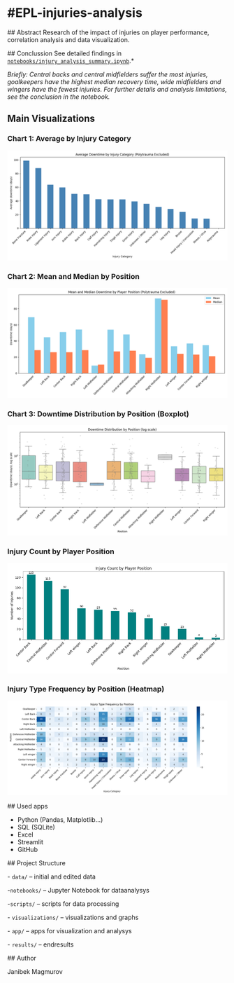 # \#EPL-injuries-analysis





\## Abstract
Research of the impact of injuries on player performance, correlation analysis and data visualization.

\## Conclussion
See detailed findings in [`notebooks/injury_analysis_summary.ipynb`](notebooks/injury_analysis_summary.ipynb).*

*Briefly: Central backs and central midfielders suffer the most injuries, goalkeepers have the highest median recovery time, wide midfielders and wingers have the fewest injuries. For further details and analysis limitations, see the conclusion in the notebook.*

##  Main Visualizations

### Chart 1: Average by Injury Category

![Avarege Downtime by Injury Category](visualizations/average_downtime_by_injury.png)

### Chart 2: Mean and Median by Position
![Mean and Median Downtime by Player Position (Polytrauma Excluded)](visualizations/downtime_by_position_mean_median.png)

### Chart 3: Downtime Distribution by Position (Boxplot)
![Downtime Boxplot](visualizations/downtime_distribution_by_position.png)

### Injury Count by Player Position
![Injury Count](visualizations/injury_count_by_position.png)

### Injury Type Frequency by Position (Heatmap)
![Injury Heatmap](visualizations/heatmap_injury_type_for_position.png)

\## Used apps

* Python (Pandas, Matplotlib...)
* SQL (SQLite)
* Excel
* Streamlit
* GitHub



\## Project Structure

\- `data/` – initial and edited data

\-`notebooks/` – Jupyter Notebook for dataanalysys

\-`scripts/` – scripts for data processing

\- `visualizations/` – visualizations and graphs

\- `app/` – apps for visualization and analysys

\- `results/` – endresults



\## Author

Janibek Magmurov

